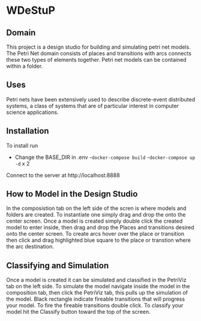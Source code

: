 # WDeStuP

## Domain
This project is a design studio for building and simulating petri net models. The Petri Net domain consists of places and transitions with arcs connects these two types of elements together. Petri net models can be contained within a folder.  

## Uses
Petri nets have been extensively used to describe discrete-event distributed systems, a class of systems that are of particular interest in computer science applications.

## Installation

To install run 
- Change the BASE_DIR in .env
-`docker-compose build`
-`docker-compose up -d` x 2

Connect to the server at http://localhost:8888

## How to Model in the Design Studio

In the composistion tab on the left side of the scren is where models and folders are created. To instantiate one simply drag and drop the onto the center screen. Once a model is created simply double click the created model to enter inside, then drag and drop the Places and transitions desired onto the center screen. To create arcs hover over the place or transition then click and drag highlighted blue square to the place or transtion where the arc destination. 

## Classifying and Simulation

Once a model is created it can be simulated and classified in the PetriViz tab on the left side. To simulate the model navigate inside the model in the composition tab, then click the PetriViz tab, this pulls up the simulation of the model. Black rectangle indicate fireable transitions that will progress your model. To fire the fireable transitions double click. To classify your model hit the Classify button toward the top of the screen.  